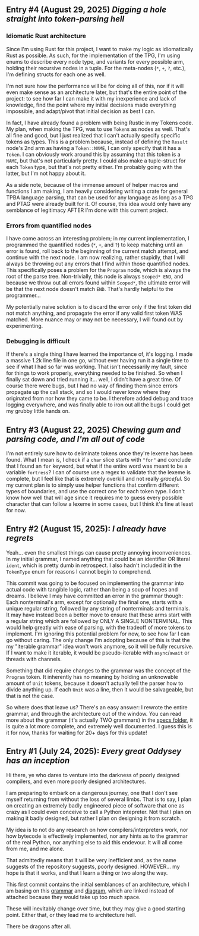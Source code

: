 ## Entry #4 (August 29, 2025) *Digging a hole straight into token-parsing hell*

### Idiomatic Rust architecture

Since I'm using Rust for this project, I want to make my logic as idiomatically Rust as possible. As such, for the implementation of the TPG, I'm using enums to describe every node type, and variants for every possible arm, holding their recursive nodes in a tuple. For the meta-nodes (`*`, `+`, `?`, etc.), I'm defining structs for each one as well.

I'm not sure how the performance will be for doing all of this, nor if it will even make sense as an architecture later, but that's the entire point of the project: to see how far I can make it with my inexperience and lack of knowledge, find the point where my initial decisions made everything impossible, and adapt/pivot that initial decision as best I can.

In fact, I have already found a problem with being Rustic in my Tokens code. My plan, when making the TPG, was to use `Token`s as nodes as well. That's all fine and good, but I just realized that I can't actually specify specific tokens as types. This is a problem because, instead of defining the `Result` node's 2nd arm as having a `Token::NAME`, I can only specify that it has a `Token`. I can obviously work around this by assuming that this token is a `NAME`, but that's not particularly pretty. I could also make a tuple-struct for each `Token` type, but that's not pretty either. I'm probably going with the latter, but I'm not happy about it.

As a side note, because of the immense amount of helper macros and functions I am making, I am heavily considering writing a crate for general TPBA language parsing, that can be used for any language as long as a TPG and PTAG were already built for it. Of course, this idea would only have any semblance of legitimacy AFTER I'm done with this current project.

### Errors from quantified nodes

I have come across an interesting problem; in my current implementation, I programmed the quantified nodes (`*`, `+`, and `?`) to keep matching until an error is found, roll back to the beginning of the current match attempt, and continue with the next node. I am now realizing, rather stupidly, that I will always be throwing out any errors that I find within those quantified nodes. This specifically poses a problem for the `Program` node, which is always the root of the parse tree. Non-trivially, this node is always `Scoped* END`, and because we throw out all errors found within `Scoped*`, the ultimate error will be that the next node doesn't match `END`. That's hardly helpful to the programmer...

My potentially naive solution is to discard the error only if the first token did not match anything, and propagate the error if any valid first token WAS matched. More nuance may or may not be necessary, I will found out by experimenting.

### Debugging is difficult

If there's a single thing I have learned the importance of, it's logging. I made a massive 1.2k line file in one go, without ever having run it a single time to see if what I had so far was working. That isn't necessarily my fault, since for things to work properly, everything needed to be finished. So when I finally sat down and tried running it... well, I didn't have a great time. Of course there were bugs, but I had no way of finding them since errors propagate up the call stack, and so I would never know where they originated from nor how they came to be. I therefore added debug and trace logging everywhere, and was finally able to iron out all the bugs I could get my grubby little hands on.

## Entry #3 (August 22, 2025) *Chewing gum and parsing code, and I'm all out of code*

I'm not entirely sure how to deliminate tokens once they're lexeme has been found. What I mean is, I check if a `char` slice starts with `"for"` and conclude that I found an `for` keyword, but what if the entire word was meant to be a variable `fortress`? I can of course use a regex to validate that the lexeme is complete, but I feel like that is extremely overkill and not really _graceful_. So my current plan is to simply use helper functions that confirm different types of boundaries, and use the correct one for each token type. I don't know how well that will age since it requires me to guess every possible character that can follow a lexeme in some cases, but I think it's fine at least for now.


## Entry #2 (August 15, 2025): *I already have regrets*

Yeah... even the smallest things can cause pretty annoying inconveniences. In my initial grammar, I named anything that could be an identifier OR literal `ident`, which is pretty dumb in retrospect. I also hadn't included it in the `TokenType` enum for reasons I cannot begin to comprehend.

This commit was going to be focused on implementing the grammar into actual code with tangible logic, rather than being a soup of hopes and dreams. I believe I may have committed an error in the grammar though: Each nonterminal's arm, except for optionally the final one, starts with a unique regular string, followed by any string of nonterminals and terminals. It may have instead been a better move to ensure that these arms start with a regular string which are followed by ONLY A SINGLE NONTERMINAL. This would help greatly with ease of parsing, with the tradeoff of more tokens to implement. I'm ignoring this potential problem for now, to see how far I can go without caring. The only change I'm adopting because of this is that the my "iterable grammar" idea won't work anymore, so it will be fully recursive. If I want to make it iterable, it would be pseudo-iterable with `async`/`await` or threads with channels.

Something that did require changes to the grammar was the concept of the `Program` token. It inherently has no meaning by holding an unknowable amount of `Unit` tokens, because it doesn't actually tell the parser how to divide anything up. If each `Unit` was a line, then it would be salvageable, but that is not the case.

So where does that leave us? There's an easy answer: I rewrote the entire grammar, and through the architecture out of the window. You can read more about the grammar (it's actually TWO grammars) in the [specs folder](https://github.com/philipostr/PDP/tree/f5cc208a2af6acffb18525721b1de7a84333c217/specs), it is quite a lot more complete, and extremely well documented. I guess this is it for now, thanks for waiting for 20+ days for this update!

## Entry #1 (July 24, 2025): *Every great Oddysey has an inception*

Hi there, ye who dares to venture into the darkness of poorly designed compilers, and even more poorly designed architectures.

I am preparing to embark on a dangerous journey, one that I don't see myself returning from without the loss of several limbs. That is to say, I plan on creating an extremely badly engineered piece of software that one as crazy as I could even conceive to call a Python intepreter. Not that I plan on making it badly designed, but rather I plan on designing it from scratch.

My idea is to not do any research on how compilers/interpreters work, nor how bytecode is effectively implemented, nor any hints as to the grammar of the real Python, nor anything else to aid this endevour. It will all come from me, and me alone.

That admittedly means that it will be very inefficient and, as the name suggests of the repository suggests, poorly designed. HOWEVER... my hope is that it works, and that I learn a thing or two along the way.

This first commit contains the initial semblances of an architecture, which I am basing on this [grammar](https://github.com/philipostr/PDP/blob/main/media/grammar_01.png) and [diagram](https://github.com/philipostr/PDP/blob/main/media/architecture_01.png), which are linked instead of attached because they would take up too much space.

These will inevitably change over time, but they may give a good starting point. Either that, or they lead me to architecture hell. 

There be dragons after all.
